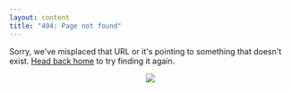 ```yaml
---
layout: content
title: "404: Page not found"
---
```


Sorry, we've misplaced that URL or it's pointing to something that doesn't exist. <a href="{{ site.baseurl }}/">Head back home</a> to try finding it again.

<p align="center">
  <img src="https://github.com/kgusman/kgusman.github.io/blob/master/assets/404.jpg?raw=true">
</p>

